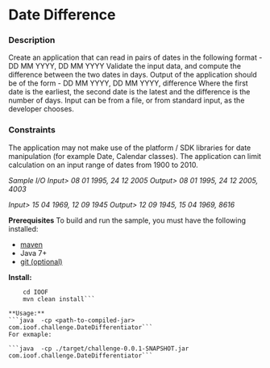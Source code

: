 # Date Difference 
 
### Description
Create an application that can read in pairs of dates in the following format -  DD MM YYYY, DD MM YYYY 
Validate the input data, and compute the difference between the two dates in days. 
Output of the application should be of the form -  DD MM YYYY, DD MM YYYY, difference 
Where the first date is the earliest, the second date is the latest and the difference is the number of days. 
Input can be from a file, or from standard input, as the developer chooses. 
 
### Constraints
The application may not make use of the platform / SDK libraries for date manipulation (for example Date, Calendar classes). 
The application can limit calculation on an input range of dates from 1900 to 2010. 
 
*Sample I/O Input>  08 01 1995, 24 12 2005 Output>  08 01 1995, 24 12 2005, 4003*
 
*Input>  15 04 1969, 12 09 1945 Output> 12 09 1945, 15 04 1969, 8616*
 
**Prerequisites**
To build and run the sample, you must have the following installed:

* [maven](https://maven.apache.org/download.cgi)
* Java 7+
* [git (optional)](https://git-scm.com/)

**Install:**
``` Untar the archive.
	cd IOOF	
	mvn clean install```

**Usage:**
```java  -cp <path-to-compiled-jar>  com.ioof.challenge.DateDifferentiator```
For exmaple:

```java  -cp ./target/challenge-0.0.1-SNAPSHOT.jar  com.ioof.challenge.DateDifferentiator```